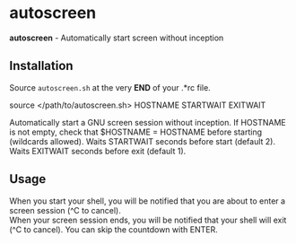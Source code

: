 # autoscreen

**autoscreen** - Automatically start screen without inception


## Installation

Source `autoscreen.sh` at the very **END** of your .\*rc file.

  source </path/to/autoscreen.sh> HOSTNAME STARTWAIT EXITWAIT

Automatically start a GNU screen session without inception.
If HOSTNAME is not empty, check that \$HOSTNAME = HOSTNAME before starting (wildcards allowed).
Waits STARTWAIT seconds before start (default 2). 
Waits EXITWAIT seconds before exit (default 1).

## Usage

When you start your shell, you will be notified that you are about to enter a screen session (^C to cancel).  
When your screen session ends, you will be notified that your shell will exit (^C to cancel).
You can skip the countdown with ENTER.

